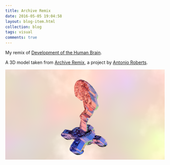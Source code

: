 ```yaml
---
title: Archive Remix
date: 2016-05-05 19:04:58
layout: blog-item.html
collection: blog
tags: visual
comments: true
---
```


My remix of [Development of the Human Brain](http://archiveremix.com/archive/development-of-the-human-brain/).

A 3D model taken from [Archive Remix](http://archiveremix.com/), a project by [Antonio Roberts](http://www.hellocatfood.com/).

<a href="/assets/blog/brain.png"><img src="/assets/blog/brain.png"></a>